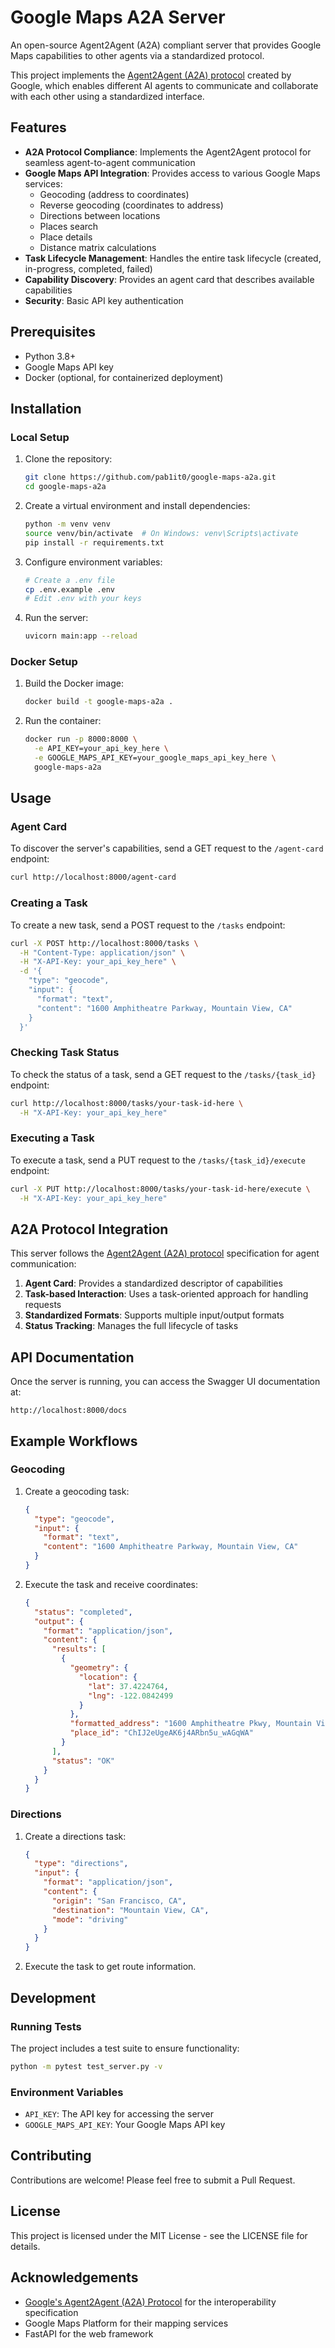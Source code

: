 # Google Maps A2A Server

An open-source Agent2Agent (A2A) compliant server that provides Google Maps capabilities to other agents via a standardized protocol.

This project implements the [Agent2Agent (A2A) protocol](https://github.com/google/A2A) created by Google, which enables different AI agents to communicate and collaborate with each other using a standardized interface.

## Features

- **A2A Protocol Compliance**: Implements the Agent2Agent protocol for seamless agent-to-agent communication
- **Google Maps API Integration**: Provides access to various Google Maps services:
  - Geocoding (address to coordinates)
  - Reverse geocoding (coordinates to address)
  - Directions between locations
  - Places search
  - Place details
  - Distance matrix calculations
- **Task Lifecycle Management**: Handles the entire task lifecycle (created, in-progress, completed, failed)
- **Capability Discovery**: Provides an agent card that describes available capabilities
- **Security**: Basic API key authentication

## Prerequisites

- Python 3.8+
- Google Maps API key
- Docker (optional, for containerized deployment)

## Installation

### Local Setup

1. Clone the repository:
   ```bash
   git clone https://github.com/pab1it0/google-maps-a2a.git
   cd google-maps-a2a
   ```

2. Create a virtual environment and install dependencies:
   ```bash
   python -m venv venv
   source venv/bin/activate  # On Windows: venv\Scripts\activate
   pip install -r requirements.txt
   ```

3. Configure environment variables:
   ```bash
   # Create a .env file
   cp .env.example .env
   # Edit .env with your keys
   ```

4. Run the server:
   ```bash
   uvicorn main:app --reload
   ```

### Docker Setup

1. Build the Docker image:
   ```bash
   docker build -t google-maps-a2a .
   ```

2. Run the container:
   ```bash
   docker run -p 8000:8000 \
     -e API_KEY=your_api_key_here \
     -e GOOGLE_MAPS_API_KEY=your_google_maps_api_key_here \
     google-maps-a2a
   ```

## Usage

### Agent Card

To discover the server's capabilities, send a GET request to the `/agent-card` endpoint:

```bash
curl http://localhost:8000/agent-card
```

### Creating a Task

To create a new task, send a POST request to the `/tasks` endpoint:

```bash
curl -X POST http://localhost:8000/tasks \
  -H "Content-Type: application/json" \
  -H "X-API-Key: your_api_key_here" \
  -d '{
    "type": "geocode",
    "input": {
      "format": "text",
      "content": "1600 Amphitheatre Parkway, Mountain View, CA"
    }
  }'
```

### Checking Task Status

To check the status of a task, send a GET request to the `/tasks/{task_id}` endpoint:

```bash
curl http://localhost:8000/tasks/your-task-id-here \
  -H "X-API-Key: your_api_key_here"
```

### Executing a Task

To execute a task, send a PUT request to the `/tasks/{task_id}/execute` endpoint:

```bash
curl -X PUT http://localhost:8000/tasks/your-task-id-here/execute \
  -H "X-API-Key: your_api_key_here"
```

## A2A Protocol Integration

This server follows the [Agent2Agent (A2A) protocol](https://github.com/google/A2A) specification for agent communication:

1. **Agent Card**: Provides a standardized descriptor of capabilities
2. **Task-based Interaction**: Uses a task-oriented approach for handling requests
3. **Standardized Formats**: Supports multiple input/output formats
4. **Status Tracking**: Manages the full lifecycle of tasks

## API Documentation

Once the server is running, you can access the Swagger UI documentation at:

```
http://localhost:8000/docs
```

## Example Workflows

### Geocoding

1. Create a geocoding task:
   ```json
   {
     "type": "geocode",
     "input": {
       "format": "text",
       "content": "1600 Amphitheatre Parkway, Mountain View, CA"
     }
   }
   ```

2. Execute the task and receive coordinates:
   ```json
   {
     "status": "completed",
     "output": {
       "format": "application/json",
       "content": {
         "results": [
           {
             "geometry": {
               "location": {
                 "lat": 37.4224764,
                 "lng": -122.0842499
               }
             },
             "formatted_address": "1600 Amphitheatre Pkwy, Mountain View, CA 94043, USA",
             "place_id": "ChIJ2eUgeAK6j4ARbn5u_wAGqWA"
           }
         ],
         "status": "OK"
       }
     }
   }
   ```

### Directions

1. Create a directions task:
   ```json
   {
     "type": "directions",
     "input": {
       "format": "application/json",
       "content": {
         "origin": "San Francisco, CA",
         "destination": "Mountain View, CA",
         "mode": "driving"
       }
     }
   }
   ```

2. Execute the task to get route information.

## Development

### Running Tests

The project includes a test suite to ensure functionality:

```bash
python -m pytest test_server.py -v
```

### Environment Variables

- `API_KEY`: The API key for accessing the server
- `GOOGLE_MAPS_API_KEY`: Your Google Maps API key

## Contributing

Contributions are welcome! Please feel free to submit a Pull Request.

## License

This project is licensed under the MIT License - see the LICENSE file for details.

## Acknowledgements

- [Google's Agent2Agent (A2A) Protocol](https://github.com/google/A2A) for the interoperability specification
- Google Maps Platform for their mapping services
- FastAPI for the web framework
